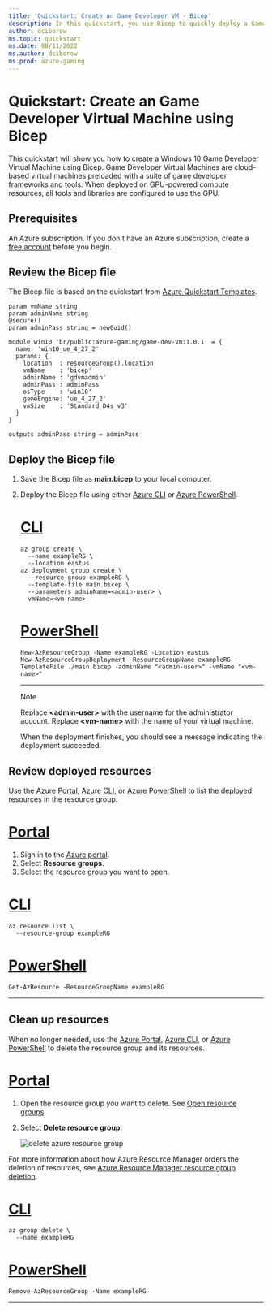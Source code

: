 ```yaml
---
title: 'Quickstart: Create an Game Developer VM - Bicep'
description: In this quickstart, you use Bicep to quickly deploy a Game Developer Virtual Machine
author: dciborow
ms.topic: quickstart
ms.date: 08/11/2022
ms.author: dciborow
ms.prod: azure-gaming
---
```


# Quickstart: Create an Game Developer Virtual Machine using Bicep

This quickstart will show you how to create a Windows 10 Game Developer Virtual Machine using Bicep. Game Developer Virtual Machines are cloud-based virtual machines preloaded with a suite of game developer frameworks and tools. When deployed on GPU-powered compute resources, all tools and libraries are configured to use the GPU.

## Prerequisites

An Azure subscription. If you don't have an Azure subscription, create a [free account](https://azure.microsoft.com/free/services/machine-learning/) before you begin.

## Review the Bicep file

The Bicep file is based on the quickstart from [Azure Quickstart Templates](https://azure.microsoft.com/resources/templates/gamedev-vm/).

```bicep
param vmName string
param adminName string
@secure()
param adminPass string = newGuid()

module win10 'br/public:azure-gaming/game-dev-vm:1.0.1' = {
  name: 'win10_ue_4_27_2'
  params: {
    location  : resourceGroup().location
    vmName    : 'bicep'
    adminName : 'gdvmadmin'
    adminPass : adminPass
    osType    : 'win10'
    gameEngine: 'ue_4_27_2'
    vmSize    : 'Standard_D4s_v3'
  }
}

outputs adminPass string = adminPass
```

## Deploy the Bicep file

1. Save the Bicep file as **main.bicep** to your local computer.
1. Deploy the Bicep file using either [Azure CLI](/azure/azure-resource-manager/bicep/deploy-cli) or [Azure PowerShell](/azure/azure-resource-manager/bicep/deploy-powershell).

    # [CLI](#tab/CLI)

    ```azurecli
    az group create \
      --name exampleRG \
      --location eastus
    az deployment group create \
      --resource-group exampleRG \
      --template-file main.bicep \
      --parameters adminName=<admin-user> \
      vmName=<vm-name>

    ```

    # [PowerShell](#tab/PowerShell)

    ```azurepowershell
    New-AzResourceGroup -Name exampleRG -Location eastus
    New-AzResourceGroupDeployment -ResourceGroupName exampleRG -TemplateFile ./main.bicep -adminName "<admin-user>" -vmName "<vm-name>" 
    ```

    ---

    > [!NOTE]
    > Replace **\<admin-user\>** with the username for the administrator account. Replace **\<vm-name\>** with the name of your virtual machine.

    When the deployment finishes, you should see a message indicating the deployment succeeded.

## Review deployed resources

Use the [Azure Portal](/azure/azure-resource-manager/management/manage-resource-groups-portal#open-resource-groups),
[Azure CLI](/azure-resource-manager/management/manage-resource-groups-cli#list-resource-groups),
or [Azure PowerShell](/azure/azure-resource-manager/management/manage-resource-groups-powershell#list-resource-groups) to list the deployed resources in the resource group.

# [Portal](#tab/Portal)
1. Sign in to the [Azure portal](https://portal.azure.com).
2. Select **Resource groups**.
3. Select the resource group you want to open.


# [CLI](#tab/CLI)

```azurecli-interactive
az resource list \
  --resource-group exampleRG
```

# [PowerShell](#tab/PowerShell)

```azurepowershell-interactive
Get-AzResource -ResourceGroupName exampleRG
```

---

## Clean up resources

When no longer needed, use the
[Azure Portal](/azure/azure-resource-manager/management/manage-resource-groups-portal#delete-resource-groups),
[Azure CLI](/azure/azure-resource-manager/management/manage-resource-groups-cli#delete-resource-groups),
or [Azure PowerShell](/azure/azure-resource-manager/management/manage-resource-groups-powershell#delete-resource-groups) to delete the resource group and its resources.

# [Portal](#tab/Portal)
1. Open the resource group you want to delete.  See [Open resource groups](/azure/azure-resource-manager/management/manage-resource-groups-powershell#open-resource-groups).
2. Select **Delete resource group**.

    ![delete azure resource group](./media/manage-resource-groups-portal/delete-group.png)

For more information about how Azure Resource Manager orders the deletion of resources, see [Azure Resource Manager resource group deletion](/azure/azure-resource-manager/management/delete-resource-group.md).

# [CLI](#tab/CLI)

```azurecli-interactive
az group delete \
  --name exampleRG
```

# [PowerShell](#tab/PowerShell)

```azurepowershell-interactive
Remove-AzResourceGroup -Name exampleRG
```

---
